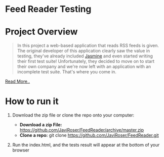 # Feed Reader Testing

# Project Overview
>In this project a web-based application that reads RSS feeds is given. The original developer of this application clearly saw the value in testing, they've already included [Jasmine](http://jasmine.github.io/) and even started writing their first test suite! Unfortunately, they decided to move on to start their own company and we're now left with an application with an incomplete test suite. That's where you come in.

[Read More..](https://github.com/udacity/frontend-nanodegree-feedreader)
# How to run it

1. Download the zip file or clone the repo onto your computer:

	-  **Download a zip File:** https://github.com/JaviRoser/FeedReader/archive/master.zip
	-  **Clone a repo:**  git clone https://github.com/JaviRoser/FeedReader.git

2. Run the index.html, and the tests result will appear at the bottom of your browser
